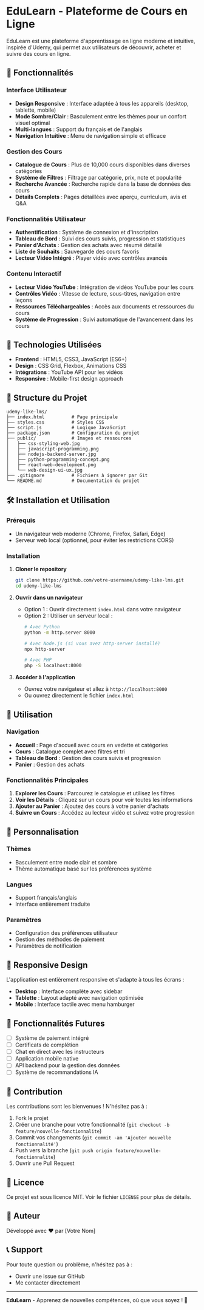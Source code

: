 # EduLearn - Plateforme de Cours en Ligne

EduLearn est une plateforme d'apprentissage en ligne moderne et intuitive, inspirée d'Udemy, qui permet aux utilisateurs de découvrir, acheter et suivre des cours en ligne.

## 🌟 Fonctionnalités

### Interface Utilisateur
- **Design Responsive** : Interface adaptée à tous les appareils (desktop, tablette, mobile)
- **Mode Sombre/Clair** : Basculement entre les thèmes pour un confort visuel optimal
- **Multi-langues** : Support du français et de l'anglais
- **Navigation Intuitive** : Menu de navigation simple et efficace

### Gestion des Cours
- **Catalogue de Cours** : Plus de 10,000 cours disponibles dans diverses catégories
- **Système de Filtres** : Filtrage par catégorie, prix, note et popularité
- **Recherche Avancée** : Recherche rapide dans la base de données des cours
- **Détails Complets** : Pages détaillées avec aperçu, curriculum, avis et Q&A

### Fonctionnalités Utilisateur
- **Authentification** : Système de connexion et d'inscription
- **Tableau de Bord** : Suivi des cours suivis, progression et statistiques
- **Panier d'Achats** : Gestion des achats avec résumé détaillé
- **Liste de Souhaits** : Sauvegarde des cours favoris
- **Lecteur Vidéo Intégré** : Player vidéo avec contrôles avancés

### Contenu Interactif
- **Lecteur Vidéo YouTube** : Intégration de vidéos YouTube pour les cours
- **Contrôles Vidéo** : Vitesse de lecture, sous-titres, navigation entre leçons
- **Ressources Téléchargeables** : Accès aux documents et ressources du cours
- **Système de Progression** : Suivi automatique de l'avancement dans les cours

## 🚀 Technologies Utilisées

- **Frontend** : HTML5, CSS3, JavaScript (ES6+)
- **Design** : CSS Grid, Flexbox, Animations CSS
- **Intégrations** : YouTube API pour les vidéos
- **Responsive** : Mobile-first design approach

## 📁 Structure du Projet

```
udemy-like-lms/
├── index.html          # Page principale
├── styles.css          # Styles CSS
├── script.js           # Logique JavaScript
├── package.json        # Configuration du projet
├── public/             # Images et ressources
│   ├── css-styling-web.jpg
│   ├── javascript-programming.png
│   ├── nodejs-backend-server.jpg
│   ├── python-programming-concept.png
│   ├── react-web-development.png
│   └── web-design-ui-ux.jpg
├── .gitignore          # Fichiers à ignorer par Git
└── README.md           # Documentation du projet
```

## 🛠️ Installation et Utilisation

### Prérequis
- Un navigateur web moderne (Chrome, Firefox, Safari, Edge)
- Serveur web local (optionnel, pour éviter les restrictions CORS)

### Installation

1. **Cloner le repository**
   ```bash
   git clone https://github.com/votre-username/udemy-like-lms.git
   cd udemy-like-lms
   ```

2. **Ouvrir dans un navigateur**
   - Option 1 : Ouvrir directement `index.html` dans votre navigateur
   - Option 2 : Utiliser un serveur local :
     ```bash
     # Avec Python
     python -m http.server 8000
     
     # Avec Node.js (si vous avez http-server installé)
     npx http-server
     
     # Avec PHP
     php -S localhost:8000
     ```

3. **Accéder à l'application**
   - Ouvrez votre navigateur et allez à `http://localhost:8000`
   - Ou ouvrez directement le fichier `index.html`

## 🎯 Utilisation

### Navigation
- **Accueil** : Page d'accueil avec cours en vedette et catégories
- **Cours** : Catalogue complet avec filtres et tri
- **Tableau de Bord** : Gestion des cours suivis et progression
- **Panier** : Gestion des achats

### Fonctionnalités Principales
1. **Explorer les Cours** : Parcourez le catalogue et utilisez les filtres
2. **Voir les Détails** : Cliquez sur un cours pour voir toutes les informations
3. **Ajouter au Panier** : Ajoutez des cours à votre panier d'achats
4. **Suivre un Cours** : Accédez au lecteur vidéo et suivez votre progression

## 🎨 Personnalisation

### Thèmes
- Basculement entre mode clair et sombre
- Thème automatique basé sur les préférences système

### Langues
- Support français/anglais
- Interface entièrement traduite

### Paramètres
- Configuration des préférences utilisateur
- Gestion des méthodes de paiement
- Paramètres de notification

## 📱 Responsive Design

L'application est entièrement responsive et s'adapte à tous les écrans :
- **Desktop** : Interface complète avec sidebar
- **Tablette** : Layout adapté avec navigation optimisée
- **Mobile** : Interface tactile avec menu hamburger

## 🔮 Fonctionnalités Futures

- [ ] Système de paiement intégré
- [ ] Certificats de complétion
- [ ] Chat en direct avec les instructeurs
- [ ] Application mobile native
- [ ] API backend pour la gestion des données
- [ ] Système de recommandations IA

## 🤝 Contribution

Les contributions sont les bienvenues ! N'hésitez pas à :

1. Fork le projet
2. Créer une branche pour votre fonctionnalité (`git checkout -b feature/nouvelle-fonctionnalite`)
3. Commit vos changements (`git commit -am 'Ajouter nouvelle fonctionnalité'`)
4. Push vers la branche (`git push origin feature/nouvelle-fonctionnalite`)
5. Ouvrir une Pull Request

## 📄 Licence

Ce projet est sous licence MIT. Voir le fichier `LICENSE` pour plus de détails.

## 👥 Auteur

Développé avec ❤️ par [Votre Nom]

## 📞 Support

Pour toute question ou problème, n'hésitez pas à :
- Ouvrir une issue sur GitHub
- Me contacter directement

---

**EduLearn** - Apprenez de nouvelles compétences, où que vous soyez ! 🚀
